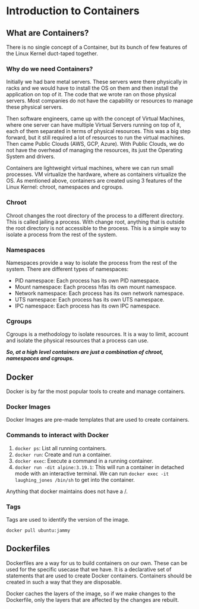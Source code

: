 # Introduction to Containers

## What are Containers?

There is no single concept of a Container, but its bunch of few features of the Linux Kernel duct-taped together.

### Why do we need Containers?

Initially we had bare metal servers. These servers were there physically in racks and we would have to install the OS on them and then install the application on top of it. The code that we wrote ran on those physical servers. Most companies do not have the capability or resources to manage these physical servers.

Then software engineers, came up with the concept of Virtual Machines, where one server can have multiple Virtual Servers running on top of it, each of them separated in terms of physical resources. This was a big step forward, but it still required a lot of resources to run the virtual machines. Then came Public Clouds (AWS, GCP, Azure). With Public Clouds, we do not have the overhead of managing the resources, its just the Operating System and drivers.

Containers are lightweight virtual machines, where we can run small processes. VM virtualize the hardware, where as containers virtualize the OS. As mentioned above, containers are created using 3 features of the Linux Kernel: chroot, namespaces and cgroups.

### Chroot

Chroot changes the root directory of the process to a different directory. This is called jailing a process. With change root, anything that is outside the root directory is not accessible to the process. This is a simple way to isolate a process from the rest of the system.

### Namespaces

Namespaces provide a way to isolate the process from the rest of the system. There are different types of namespaces:

- PID namespace: Each process has its own PID namespace.
- Mount namespace: Each process hfas its own mount namespace.
- Network namespace: Each process has its own network namespace.
- UTS namespace: Each process has its own UTS namespace.
- IPC namespace: Each process has its own IPC namespace.

### Cgroups

Cgroups is a methodology to isolate resources. It is a way to limit, account and isolate the physical resources that a process can use.

**_So, at a high level containers are just a combination of chroot, namespaces and cgroups._**

## Docker

Docker is by far the most popular tools to create and manage containers.

### Docker Images

Docker Images are pre-made templates that are used to create containers.

### Commands to interact with Docker

1. `docker ps`: List all running containers.
2. `docker run`: Create and run a container.
3. `docker exec`: Execute a command in a running container.
4. `docker run -dit alpine:3.19.1`: This will run a container in detached mode with an interactive terminal. We can run `docker exec -it laughing_jones /bin/sh` to get into the container.

Anything that docker maintains does not have a /.

### Tags

Tags are used to identify the version of the image.

`docker pull ubuntu:jammy`

## Dockerfiles

Dockerfiles are a way for us to build containers on our own. These can be used for the specific usecase that we have. It is a declarative set of statements that are used to create Docker containers. Containers should be created in such a way that they are disposable.

Docker caches the layers of the image, so if we make changes to the Dockerfile, only the layers that are affected by the changes are rebuilt.
